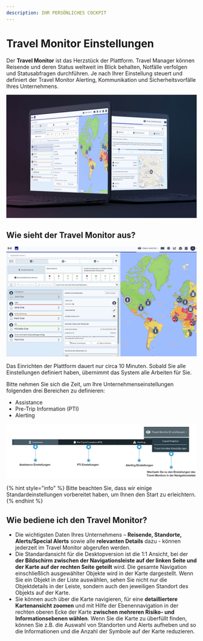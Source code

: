 ```yaml
---
description: IHR PERSÖNLICHES COCKPIT
---
```


# Travel Monitor Einstellungen

Der **Travel Monitor** ist das Herzstück der Plattform. Travel Manager können Reisende und deren Status weltweit im Blick behalten, Notfälle verfolgen und Statusabfragen durchführen. Je nach Ihrer Einstellung steuert und definiert der Travel Monitor Alerting, Kommunikation und Sicherheitsvorfälle Ihres Unternehmens.

![](../../.gitbook/assets/travel-monitor-cover%20%283%29.JPG)

## Wie sieht der Travel Monitor aus?

![](../../.gitbook/assets/tm_img01%20%285%29.jpg)

Das Einrichten der Plattform dauert nur circa 10 Minuten. Sobald Sie alle Einstellungen definiert haben, übernimmt das System alle Arbeiten für Sie.

Bitte nehmen Sie sich die Zeit, um Ihre Unternehmenseinstellungen folgenden drei Bereichen zu definieren:

* Assistance
* Pre-Trip Information \(PTI\)
* Alerting

![](../../.gitbook/assets/tm-img1.JPG)

{% hint style="info" %}
Bitte beachten Sie, dass wir einige Standardeinstellungen vorbereitet haben, um Ihnen den Start zu erleichtern.
{% endhint %}

## Wie bediene ich den Travel Monitor?

* Die wichtigsten Daten Ihres Unternehmens – **Reisende, Standorte, Alerts/Special Alerts** sowie alle **relevanten Details** dazu - können jederzeit im Travel Monitor abgerufen werden. 
* Die Standardansicht für die Desktopversion ist die 1:1 Ansicht, bei der **der Bildschirm zwischen der Navigationsleiste auf der linken Seite und der Karte auf der rechten Seite geteilt** wird. Die gesamte Navigation einschließlich ausgewählter Objekte wird in der Karte dargestellt. Wenn Sie ein Objekt in der Liste auswählen, sehen Sie nicht nur die Objektdetails in der Leiste, sondern auch den jeweiligen Standort des Objekts auf der Karte. 
* Sie können auch über die Karte navigieren, für eine **detailliertere Kartenansicht zoomen** und mit Hilfe der Ebenennavigation in der rechten oberen Ecke der Karte **zwischen mehreren Risiko- und Informationsebenen wählen**. Wenn Sie die Karte zu überfüllt finden, können Sie z.B. die Auswahl von Standorten und Alerts aufheben und so die Informationen und die Anzahl der Symbole auf der Karte reduzieren.



